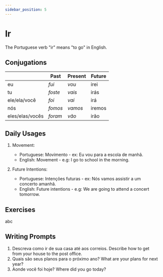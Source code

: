 ```yaml
---
sidebar_position: 5
---
```


# Ir

The Portuguese verb "ir" means "to go" in English.

## Conjugations

|                 | Past    | Present | Future |
| --------------- | ------- | ------- | ------ |
| eu              | _fui_   | _vou_   | irei   |
| tu              | _foste_ | _vais_  | irás   |
| ele/ela/você    | _foi_   | _vai_   | irá    |
| nós             | _fomos_ | _vamos_ | iremos |
| eles/elas/vocês | _foram_ | _vão_   | irão   |

## Daily Usages

1. Movement:

   - Portuguese: Movimento - ex: Eu vou para a escola de manhã.
   - English: Movement - e.g: I go to school in the morning.

2. Future Intentions:

   - Portuguese: Intenções futuras - ex: Nós vamos assistir a um concerto amanhã.
   - English: Future intentions - e.g: We are going to attend a concert tomorrow.

## Exercises

abc

## Writing Prompts

1. Descreva como ir de sua casa até aos correios. Describe how to get from your house to the post office.
2. Quais são seus planos para o próximo ano? What are your plans for next year?
3. Aonde você foi hoje? Where did you go today?
